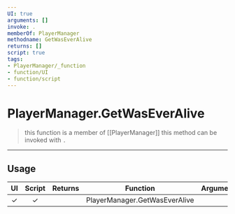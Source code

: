 ```yaml
---
UI: true
arguments: []
invoke: .
memberOf: PlayerManager
methodname: GetWasEverAlive
returns: []
script: true
tags:
- PlayerManager/_function
- function/UI
- function/script
---
```

# PlayerManager.GetWasEverAlive
> this function is a member of [[PlayerManager]]
> this method can be invoked with `.`
-----
## Usage
|  UI | Script | Returns | Function | Arguments |
|:---:|:------:|-------:|:--------:|:---------|
|✓|✓||PlayerManager.GetWasEverAlive||
